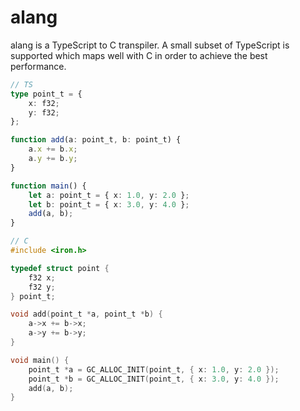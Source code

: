 # alang

alang is a TypeScript to C transpiler. A small subset of TypeScript is supported which maps well with C in order to achieve the best performance.

```ts
// TS
type point_t = {
	x: f32;
	y: f32;
};

function add(a: point_t, b: point_t) {
	a.x += b.x;
    a.y += b.y;
}

function main() {
	let a: point_t = { x: 1.0, y: 2.0 };
	let b: point_t = { x: 3.0, y: 4.0 };
	add(a, b);
}
```

```c
// C
#include <iron.h>

typedef struct point {
	f32 x;
	f32 y;
} point_t;

void add(point_t *a, point_t *b) {
	a->x += b->x;
	a->y += b->y;
}

void main() {
	point_t *a = GC_ALLOC_INIT(point_t, { x: 1.0, y: 2.0 });
	point_t *b = GC_ALLOC_INIT(point_t, { x: 3.0, y: 4.0 });
	add(a, b);
}
```
